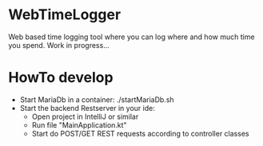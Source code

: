 # WebTimeLogger
Web based time logging tool where you can log where and how much time you spend. Work in progress...

# HowTo develop
 * Start MariaDb in a container: ./startMariaDb.sh
 * Start the backend Restserver in your ide:
   * Open project in IntelliJ or similar
   * Run file "MainApplication.kt"
   * Start do POST/GET REST requests according to controller classes


